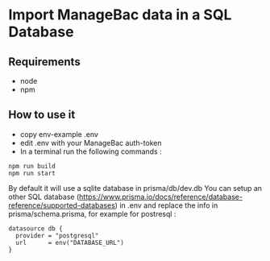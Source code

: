 # Import ManageBac data in a SQL Database

## Requirements

- node
- npm

## How to use it

- copy env-example .env
- edit .env with your ManageBac auth-token
- In a terminal run the following commands :

```
npm run build
npm run start
```

By default it will use a sqlite database in prisma/db/dev.db
You can setup an other SQL database (https://www.prisma.io/docs/reference/database-reference/supported-databases) in .env and replace the info in prisma/schema.prisma, for example for postresql :

```
datasource db {
  provider = "postgresql"
  url      = env("DATABASE_URL")
}
```
